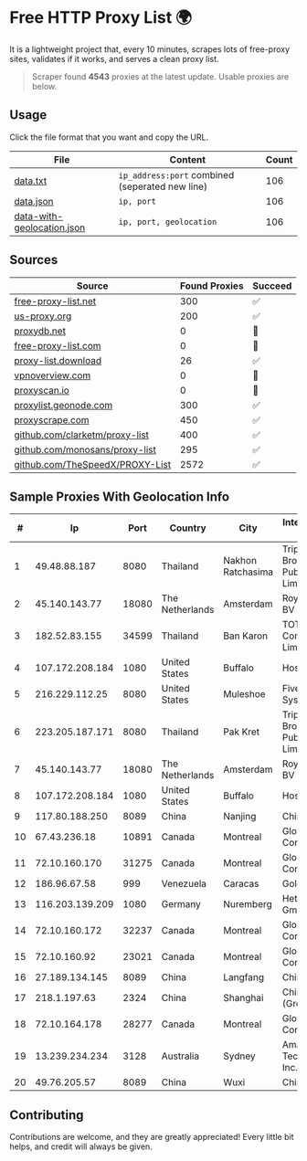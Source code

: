 
# Free HTTP Proxy List 🌍

It is a lightweight project that, every 10 minutes, scrapes lots of free-proxy sites, validates if it works, and serves a clean proxy list.


> Scraper found **4543** proxies at the latest update. Usable proxies are below.

## Usage

Click the file format that you want and copy the URL.


|File|Content|Count|
|----|-------|-----|
|[data.txt](https://raw.githubusercontent.com/themiralay/Proxy-List-World/master/data.txt)|`ip_address:port` combined (seperated new line)|106|
|[data.json](https://raw.githubusercontent.com/themiralay/Proxy-List-World/master/data.json)|`ip, port`|106|
|[data-with-geolocation.json](https://raw.githubusercontent.com/themiralay/Proxy-List-World/master/data-with-geolocation.json)|`ip, port, geolocation`|106|

## Sources

|Source|Found Proxies|Succeed|
|------|-------------|-------|
|[free-proxy-list.net](https://free-proxy-list.net)|300|✅|
|[us-proxy.org](https://www.us-proxy.org)|200|✅|
|[proxydb.net](http://proxydb.net)|0|🚫|
|[free-proxy-list.com](https://free-proxy-list.com/?page=&port=&type%5B%5D=http&type%5B%5D=https&up_time=0&search=Search)|0|🚫|
|[proxy-list.download](https://www.proxy-list.download/HTTP)|26|✅|
|[vpnoverview.com](https://vpnoverview.com/privacy/anonymous-browsing/free-proxy-servers)|0|🚫|
|[proxyscan.io](https://www.proxyscan.io)|0|🚫|
|[proxylist.geonode.com](https://proxylist.geonode.com/api/proxy-list?limit=300&page=1&sort_by=lastChecked&sort_type=desc&protocols=http,https)|300|✅|
|[proxyscrape.com](https://api.proxyscrape.com/v2/?request=displayproxies&protocol=http&timeout=10000&country=all&ssl=all&anonymity=all)|450|✅|
|[github.com/clarketm/proxy-list](https://raw.githubusercontent.com/clarketm/proxy-list/master/proxy-list-raw.txt)|400|✅|
|[github.com/monosans/proxy-list](https://raw.githubusercontent.com/monosans/proxy-list/main/proxies/http.txt)|295|✅|
|[github.com/TheSpeedX/PROXY-List](https://raw.githubusercontent.com/TheSpeedX/PROXY-List/master/http.txt)|2572|✅|


## Sample Proxies With Geolocation Info

|#|Ip|Port|Country|City|Internet Service Provider|
|-|--|----|-------|----|-------------------------|
|1|49.48.88.187|8080|Thailand|Nakhon Ratchasima|Triple T Broadband Public Company Limited|
|2|45.140.143.77|18080|The Netherlands|Amsterdam|RoyaleHosting BV|
|3|182.52.83.155|34599|Thailand|Ban Karon|TOT Public Company Limited|
|4|107.172.208.184|1080|United States|Buffalo|HostPapa|
|5|216.229.112.25|8080|United States|Muleshoe|Five Area Systems, LLC|
|6|223.205.187.171|8080|Thailand|Pak Kret|Triple T Broadband Public Company Limited|
|7|45.140.143.77|18080|The Netherlands|Amsterdam|RoyaleHosting BV|
|8|107.172.208.184|1080|United States|Buffalo|HostPapa|
|9|117.80.188.250|8089|China|Nanjing|China Telecom|
|10|67.43.236.18|10891|Canada|Montreal|GloboTech Communications|
|11|72.10.160.170|31275|Canada|Montreal|GloboTech Communications|
|12|186.96.67.58|999|Venezuela|Caracas|Gold Data C.A|
|13|116.203.139.209|1080|Germany|Nuremberg|Hetzner Online GmbH|
|14|72.10.160.172|32237|Canada|Montreal|GloboTech Communications|
|15|72.10.160.92|23021|Canada|Montreal|GloboTech Communications|
|16|27.189.134.145|8089|China|Langfang|Chinanet|
|17|218.1.197.63|2324|China|Shanghai|China Telecom (Group)|
|18|72.10.164.178|28277|Canada|Montreal|GloboTech Communications|
|19|13.239.234.234|3128|Australia|Sydney|Amazon Technologies Inc.|
|20|49.76.205.57|8089|China|Wuxi|Chinanet|



## Contributing

Contributions are welcome, and they are greatly appreciated! Every
little bit helps, and credit will always be given.

